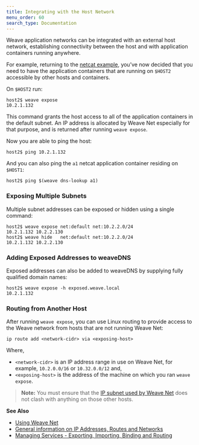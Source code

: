 ```yaml
---
title: Integrating with the Host Network
menu_order: 60
search_type: Documentation
---
```


Weave application networks can be integrated with an external host network, establishing connectivity between the host and with application containers running anywhere.

For example, returning to the [netcat example](/site/using-weave.md), you’ve now decided that you need to have the application containers that are running on `$HOST2` accessible by other hosts and containers. 

On `$HOST2` run:

    host2$ weave expose
    10.2.1.132

This command grants the host access to all of the application containers in the default subnet. An IP address is allocated by Weave Net especially for that purpose, and is returned after running `weave expose`. 

Now you are able to ping the host:

    host2$ ping 10.2.1.132

And you can also ping the `a1` netcat application container residing on `$HOST1`:

    host2$ ping $(weave dns-lookup a1)

### Exposing Multiple Subnets

Multiple subnet addresses can be exposed or hidden using a single command:

    host2$ weave expose net:default net:10.2.2.0/24
    10.2.1.132 10.2.2.130
    host2$ weave hide   net:default net:10.2.2.0/24
    10.2.1.132 10.2.2.130

### Adding Exposed Addresses to weaveDNS

Exposed addresses can also be added to weaveDNS by supplying fully qualified domain names:

    host2$ weave expose -h exposed.weave.local
    10.2.1.132

### <a name="routing"></a>Routing from Another Host

After running `weave expose`, you can use Linux routing to provide
access to the Weave network from hosts that are not running Weave Net:

    ip route add <network-cidr> via <exposing-host>

Where,

 * `<network-cidr>` is an IP address range in use on Weave Net,
for example,  `10.2.0.0/16` or `10.32.0.0/12` and,
 * `<exposing-host>` is the address of the machine on which you ran `weave expose`.

>**Note:** You must ensure that the [IP subnet used by Weave
Net](/site/ipam.md#range) does not clash with anything on those other
hosts.


**See Also**

 * [Using Weave Net](/site/using-weave.md)
 * [General information on IP Addresses, Routes and Networks](/site/how-it-works/ip-addresses.md)
 * [Managing Services - Exporting, Importing, Binding and Routing](/site/using-weave/service-management.md)

